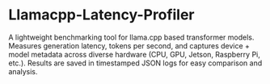 # Llamacpp-Latency-Profiler
A lightweight benchmarking tool for llama.cpp based transformer models. Measures generation latency, tokens per second, and captures device + model metadata across diverse hardware (CPU, GPU, Jetson, Raspberry Pi, etc.). Results are saved in timestamped JSON logs for easy comparison and analysis.
